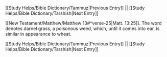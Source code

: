 [[Study Helps/Bible Dictionary/Tammuz|Previous Entry]]  ||  [[Study Helps/Bible Dictionary/Tarshish|Next Entry]]

 [[New Testament/Matthew/Matthew 13#^verse-25|Matt. 13:25]]. The word denotes darnel grass, a poisonous weed, which, until it comes into ear, is similar in appearance to wheat.

[[Study Helps/Bible Dictionary/Tammuz|Previous Entry]]  ||  [[Study Helps/Bible Dictionary/Tarshish|Next Entry]]